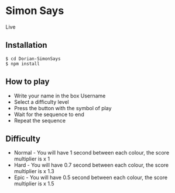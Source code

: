 # Simon Says
Live 
## Installation

```
$ cd Dorian-SimonSays
$ npm install
```

## How to play
- Write your name in the box Username
- Select a difficulty level 
- Press the button with the symbol of play
- Wait for the sequence to end
- Repeat the sequence

## Difficulty
- Normal - You will have 1 second between each colour, the score multiplier is x 1
- Hard - You will have 0.7 second between each colour, the score multiplier is x 1.3
- Epic - You will have 0.5 second between each colour, the score multiplier is x 1.5